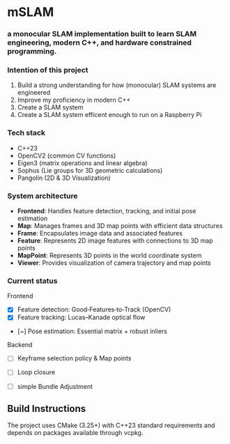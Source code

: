 # mSLAM

### a monocular SLAM implementation built to learn SLAM engineering, modern C++, and hardware constrained programming.


### Intention of this project
1. Build a strong understanding for how (monocular) SLAM systems are engineered
2. Improve my proficiency in modern C++
3. Create a SLAM system 
4. Create a SLAM system efficent enough to run on a Raspberry Pi


### Tech stack
  - C++23
  - OpenCV2 (common CV functions)
  - Eigen3 (matrix operations and linear algebra)
  - Sophus (Lie groups for 3D geometric calculations)
  - Pangolin (2D & 3D Visualization)

### System architecture

- **Frontend**: Handles feature detection, tracking, and initial pose estimation
- **Map**: Manages frames and 3D map points with efficient data structures
- **Frame**: Encapsulates image data and associated features
- **Feature**: Represents 2D image features with connections to 3D map points
- **MapPoint**: Represents 3D points in the world coordinate system
- **Viewer**: Provides visualization of camera trajectory and map points

### Current status
Frontend
- [x] Feature detection: Good‑Features‑to‑Track (OpenCV)
- [x] Feature tracking: Lucas–Kanade optical flow
- [~] Pose estimation: Essential matrix + robust inliers

Backend
- [ ] Keyframe selection policy & Map points
- [ ] Loop closure
- [ ] simple Bundle Adjustment



## Build Instructions

The project uses CMake (3.25+) with C++23 standard requirements and depends on packages available through vcpkg.








